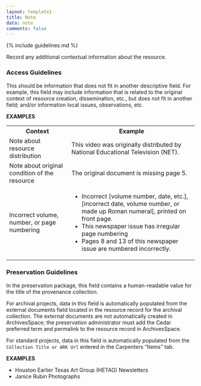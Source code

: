 ```yaml
---
layout: template1
title: Note
data: note
comments: false
---
```


{% include guidelines.md %}

Record any additional contextual information about the resource.

### Access Guidelines

This should be information that does not fit in another descriptive field. For example, this field may include information that is related to the original context of resource creation, dissemination, etc., but does not fit in another field; and/or information local issues, observations, etc.

__EXAMPLES__

<table>
  <tr>
    <th>Context</th>
    <th>Example</th>
  </tr>
  <tr>
    <td>Note about resource distribution</td>
    <td>This video was originally distributed by National Educational Television (NET).</td>
  </tr>
  <tr>
    <td>Note about original condition of the resource</td>
    <td>The original document is missing page 5.</td>
  </tr>
  <tr>
    <td>Incorrect volume, number, or page numbering</td>
    <td>
      <ul>
        <li>Incorrect [volume number, date, etc.], [incorrect date, volume number, or made up Roman numeral], printed on front page.</li>
        <li>This newspaper issue has irregular page numbering</li>
        <li>Pages 8 and 13 of this newspaper issue are numbered incorrectly.</li>
      </ul>
    </td>
  </tr>
</table>

### Preservation Guidelines

In the preservation package, this field contains a human-readable value for the title of the provenance collection.

For archival projects, data in this field is automatically populated from the external documents field located in the resource record for the archival collection. The external documents are not automatically created in ArchivesSpace; the preservation administrator must add the Cedar preferred term and permalink to the resource record in ArchivesSpace.

For standard projects, data in this field is automatically populated from the `Collection Title or ARK Url` entered in the Carpenters “Items” tab.

__EXAMPLES__

- Houston Earlier Texas Art Group (HETAG) Newsletters
- Janice Rubin Photographs
